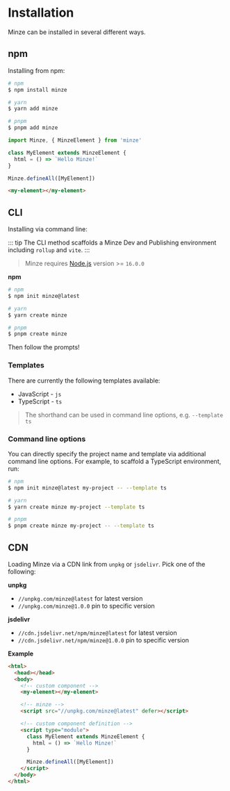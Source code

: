 # Installation

Minze can be installed in several different ways.

## npm

Installing from npm:

```bash
# npm
$ npm install minze

# yarn
$ yarn add minze

# pnpm
$ pnpm add minze
```

```js
import Minze, { MinzeElement } from 'minze'

class MyElement extends MinzeElement {
  html = () => `Hello Minze!`
}

Minze.defineAll([MyElement])
```

```html
<my-element></my-element>
```

## CLI

Installing via command line:

::: tip
The CLI method scaffolds a Minze Dev and Publishing environment including `rollup` and `vite`.
:::

> Minze requires [Node.js](https://nodejs.dev/) version >= `16.0.0`

**npm**

```bash
# npm
$ npm init minze@latest

# yarn
$ yarn create minze

# pnpm
$ pnpm create minze
```

Then follow the prompts!

### Templates

There are currently the following templates available:

- JavaScript - `js`
- TypeScript - `ts`

> The shorthand can be used in command line options, e.g. `--template ts`

### Command line options

You can directly specify the project name and template via additional command line options. For example, to scaffold a TypeScript environment, run:

```bash
# npm
$ npm init minze@latest my-project -- --template ts

# yarn
$ yarn create minze my-project --template ts

# pnpm
$ pnpm create minze my-project -- --template ts
```

## CDN

Loading Minze via a CDN link from `unpkg` or `jsdelivr`. Pick one of the following:

**unpkg**

- `//unpkg.com/minze@latest` for latest version
- `//unpkg.com/minze@1.0.0` pin to specific version

**jsdelivr**

- `//cdn.jsdelivr.net/npm/minze@latest` for latest version
- `//cdn.jsdelivr.net/npm/minze@1.0.0` pin to specific version

**Example**

```html
<html>
  <head></head>
  <body>
    <!-- custom component -->
    <my-element></my-element>

    <!-- minze -->
    <script src="//unpkg.com/minze@latest" defer></script>

    <!-- custom component definition -->
    <script type="module">
      class MyElement extends MinzeElement {
        html = () => `Hello Minze!`
      }

      Minze.defineAll([MyElement])
    </script>
  </body>
</html>
```
